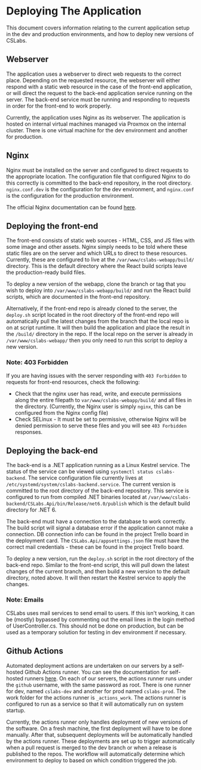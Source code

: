 ﻿# Deploying The Application

This document covers information relating to the current application setup in the dev and production
environments, and how to deploy new versions of CSLabs.

## Webserver

The application uses a webserver to direct web requests to the correct place. Depending on the requested 
resource, the webserver will either respond with a static web resource in the case of
the front-end application, or will direct the request to the back-end application service running on the
server. The back-end service must be running and responding to requests in order for the front-end to 
work properly.

Currently, the application uses Nginx as its webserver. The application is hosted on internal virtual
machines managed via Proxmox on the internal cluster. There is one virtual machine for the dev environment
and another for production.

## Nginx

Nginx must be installed on the server and configured to direct requests to the appropriate location. The
configuration file that configured Nginx to do this correctly is committed to the back-end repository, in
the root directory. `nginx.conf.dev` is the configuration for the dev environment, and `nginx.conf` is the
configuration for the production environment.

The official Nginx documentation can be found [here](http://nginx.org/en/docs/).

## Deploying the front-end

The front-end consists of static web sources - HTML, CSS, and JS files with some image and other assets.
Nginx simply needs to be told where these static files are on the server and which URLs to direct
to these resources. Currently, these are configured to live at the `/var/www/cslabs-webapp/build/`
directory. This is the default directory where the React build scripts leave the production-ready build
files.

To deploy a new version of the webapp, clone the branch or tag that you wish to deploy into
`/var/www/cslabs-webapp/build/` and run the React build scripts, which are documented in the front-end
repository.

Alternatively, if the front-end repo is already cloned to the server, the `deploy.sh` script
located in the root directory of the front-end repo will automatically pull the latest changes
from the branch that the local repo is on at script runtime. It will then build the application and
place the result in the `/build/` directory in the repo. If the local repo on the server is already
in `/var/www/cslabs-webapp/` then you only need to run this script to deploy a new version.

### Note: 403 Forbidden

If you are having issues with the server responding with `403 Forbidden` to requests for front-end
resources, check the following:

- Check that the nginx user has read, write, and execute permissions along the entire filepath to
`var/www/cslabs-webapp/build/` and all files in the directory. (Currently, the Nginx user is simply
`nginx`, this can be configured from the Nginx config file)
- Check SELinux - It must be set to permissive, otherwise Nginx will be denied permission to serve
these files and you will see `403 Forbidden` responses.

## Deploying the back-end

The back-end is a .NET application running as a Linux Kestrel service. The status of the service can be
viewed using `systemctl status cslabs-backend`. The service configuration file currently lives at
`/etc/systemd/system/cslabs-backend.service`. The current version is committed to the root directory
of the back-end repository. This service is configured to run from compiled .NET binaries located at
`/var/www/cslabs-backend/CSLabs.Api/bin/Release/net6.0/publish` which is the default build directory
for .NET 6.

The back-end must have a connection to the database to work correctly. The build script will signal a
database error if the application cannot make a connection. DB connection info can be found in the project
Trello board in the deployment card. The `CSLabs.Api/appsettings.json` file must have the correct
mail credentials - these can be found in the project Trello board.

To deploy a new version, run the `deploy.sh` script in the root directory of the back-end repo. Similar
to the front-end script, this will pull down the latest changes of the current branch, and then build
a new version to the default directory, noted above. It will then restart the Kestrel service to apply
the changes.

### Note: Emails

CSLabs uses mail services to send email to users. If this isn't working, it can be (mostly) bypassed
by commenting out the email lines in the login method of UserController.cs. This should not be done on
production, but can be used as a temporary solution for testing in dev environment if necessary.

## Github Actions

Automated deployment actions are undertaken on our servers by a self-hosted Github Actions runner. You can
see the documentation for self-hosted runners [here](https://docs.github.com/en/actions/hosting-your-own-runners/adding-self-hosted-runners).
On each of our servers, the actions runner runs under the `github` username, with the same password as root.
There is one runner for dev, named `cslabs-dev` and another for prod named `cslabs-prod`. The work folder for
the actions runner is `_actions_work`. The actions runner is configured to run as a service so that it will 
automatically run on system startup.

Currently, the actions runner only handles deployment of new versions of the software. On a fresh machine,
the first deployment will have to be done manually. After that, subsequent deployments will be automatically
handled by the actions runner. These deployments are set up to trigger automatically when a pull request is
merged to the dev branch or when a release is published to the repos. The workflow will automatically determine
which environment to deploy to based on which condition triggered the job.